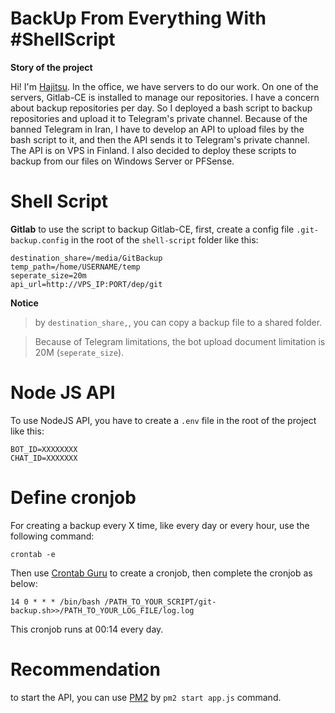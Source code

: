 # BackUp From Everything With #ShellScript

**Story of the project**

Hi! I'm [Hajitsu](https://github.com/Hajitsu/).
In the office, we have servers to do our work. On one of the servers, Gitlab-CE is installed to manage our repositories. I have a concern about backup repositories per day. So I deployed a bash script to backup repositories and upload it to Telegram's private channel.
Because of the banned Telegram in Iran, I have to develop an API to upload files by the bash script to it, and then the API sends it to Telegram's private channel. The API is on VPS in Finland.
I also decided to deploy these scripts to backup from our files on Windows Server or PFSense.


# Shell Script
**Gitlab**
to use the script to backup Gitlab-CE, first, create a config file `.git-backup.config` in the root of the `shell-script` folder like this:
```
destination_share=/media/GitBackup
temp_path=/home/USERNAME/temp
seperate_size=20m
api_url=http://VPS_IP:PORT/dep/git
```
**Notice**
> by `destination_share,`, you can copy a backup file to a shared folder.

>Because of Telegram limitations, the bot upload document limitation is 20M (`seperate_size`).

# Node JS API
To use NodeJS API, you have to create a `.env` file in the root of the project like this:
```
BOT_ID=XXXXXXXX
CHAT_ID=XXXXXXX
```

# Define cronjob
For creating a backup every X time, like every day or every hour, use the following command:
```
crontab -e
```
Then use [Crontab Guru](https://crontab.guru) to create a cronjob, then complete the cronjob as below:
```
14 0 * * * /bin/bash /PATH_TO_YOUR_SCRIPT/git-backup.sh>>/PATH_TO_YOUR_LOG_FILE/log.log
```
This cronjob runs at 00:14 every day.

# Recommendation
to start the API, you can use [PM2](https://pm2.keymetrics.io) by `pm2 start app.js` command.
